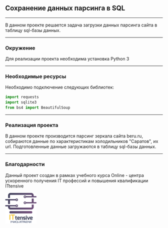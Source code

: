 ## Сохранение данных парсинга в SQL
***
В данном проекте решается задача загрузки данных парсинга сайта в таблицу sql-базы данных.
***
### Окружение
Для реализации проекта необходима установка Python 3
***
### Необходимые ресурсы
Необходимо подключение следующих библиотек:
```python
import requests
import sqlite3
from bs4 import BeautifulSoup
```
***
### Реализация проекта
В данном проекте производится парсинг зеркала сайта beru.ru, собираются данные по характеристикам холодильников "Саратов", их url. 
Подготовленные данные загружаются в таблицу sql-базы данных.
***
### Благодарности
Данный проект создан в рамках учебного курса Online - центра ускоренного получения IT профессий и повышения квалификации ITtensive

[![](photo_ittensive1.png)](https://ittensive.com/)
